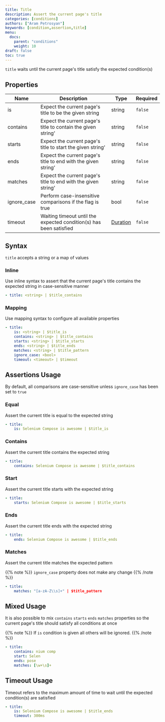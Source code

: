 ```yaml
---
title: Title
description: Assert the current page's title
categories: [conditions]
authors: ["Aram Petrosyan"]
keywords: [condition,assertion,title]
menu:
  docs:
    parent: "conditions"
    weight: 10
draft: false
toc: true    
---
```


`title` waits until the current page's title satisfy the expected condition(s)

## Properties

Name|Description|Type|Required
---|---|---|---
is|Expect the current page's title to be the given string|string|`false`
contains|Expect the current page's title to contain the given string'|string|`false`
starts|Expect the current page's title to start the given string'|string|`false`
ends|Expect the current page's title to end with the given string'|string|`false`
matches|Expect the current page's title to end with the given string'|string|`false`
ignore_case|Perform case-insensitive comparisons if the flag is true|bool|`false`
timeout|Waiting timeout until the expected condition(s) has been satisfied|[Duration](/duration)|`false`

## Syntax

`title` accepts a string or a map of values

### Inline

Use inline syntax to assert that the current page's title contains the expected string
in case-sensitive manner

```yaml
- title: <string> | $title_contains
```

### Mapping

Use mapping syntax to configure all available properties

```yaml
- title:
    is: <string> | $title_is
    contains: <string> | $title_contains
    starts: <string> | $title_starts
    ends: <string> | $title_ends
    matches: <string> | $title_pattern
    ignore_case: <bool>
    timeout: <timeout> | $timeout
```

## Assertions Usage

By default, all comparisons are case-sensitive unless `ignore_case` has been set to `true`

### Equal

Assert the current title is equal to the expected string

```yaml
- title:
    is: Selenium Compose is awesome | $title_is
```

### Contains

Assert the current title contains the expected string

```yaml
- title:
    contains: Selenium Compose is awesome | $title_contains
```

### Start

Assert the current title starts with the expected string

```yaml
- title:
    starts: Selenium Compose is awesome | $title_starts
```

### Ends

Assert the current title ends with the expected string

```yaml
- title:
    ends: Selenium Compose is awesome | $title_ends
```

### Matches

Assert the current title matches the expected pattern

{{% note %}}
`ignore_case` property does not make any change
{{% /note %}}

```yaml
- title:
    matches: "[a-zA-Z\\s]+" | $title_pattern
```

## Mixed Usage

It is also possible to mix `contains` `starts` `ends` `matches` properties so the current page's title should satisfy all conditions at once

{{% note %}}
If `is` condition is given all others will be ignored.
{{% /note %}}

```yaml
- title:
    contains: nium comp
    start: Selen
    ends: pose
    matches: [\w+\s]+
```

## Timeout Usage

Timeout refers to the maximum amount of time to wait until the expected condition(s) are satisfied

```yaml
- title:
    is: Selenium Compose is awesome | $title_ends
    timeout: 300ms
```
